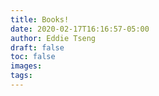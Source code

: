 ```yaml
---
title: Books!
date: 2020-02-17T16:16:57-05:00
author: Eddie Tseng
draft: false 
toc: false
images:
tags:
---
```


